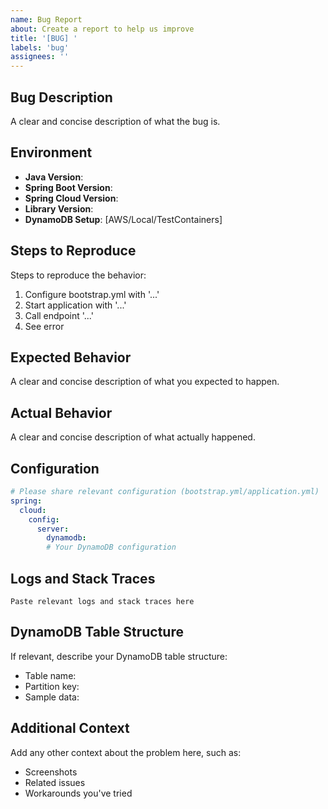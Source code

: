 ```yaml
---
name: Bug Report
about: Create a report to help us improve
title: '[BUG] '
labels: 'bug'
assignees: ''
---
```


## Bug Description

A clear and concise description of what the bug is.

## Environment

- **Java Version**:
- **Spring Boot Version**:
- **Spring Cloud Version**:
- **Library Version**:
- **DynamoDB Setup**: [AWS/Local/TestContainers]

## Steps to Reproduce

Steps to reproduce the behavior:

1. Configure bootstrap.yml with '...'
2. Start application with '...'
3. Call endpoint '...'
4. See error

## Expected Behavior

A clear and concise description of what you expected to happen.

## Actual Behavior

A clear and concise description of what actually happened.

## Configuration

```yaml
# Please share relevant configuration (bootstrap.yml/application.yml)
spring:
  cloud:
    config:
      server:
        dynamodb:
        # Your DynamoDB configuration
```

## Logs and Stack Traces

```
Paste relevant logs and stack traces here
```

## DynamoDB Table Structure

If relevant, describe your DynamoDB table structure:

- Table name:
- Partition key:
- Sample data:

## Additional Context

Add any other context about the problem here, such as:

- Screenshots
- Related issues
- Workarounds you've tried

